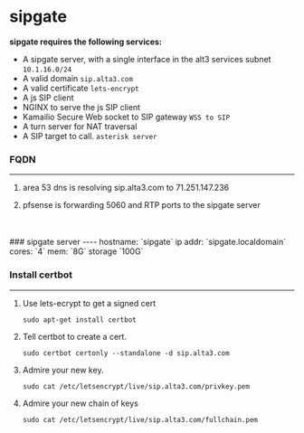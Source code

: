 # sipgate

**sipgate requires the following services:**

- A sipgate server, with a single interface in the alt3 services subnet `10.1.16.0/24`
- A valid domain `sip.alta3.com`
- A valid certificate `lets-encrypt`
- A js SIP client
- NGINX to serve the js SIP client
- Kamailio Secure Web socket to SIP gateway `WSS to SIP`
- A turn server for NAT traversal
- A SIP target to call. `asterisk server`

### FQDN
----
1. area 53 dns is resolving sip.alta3.com to 71.251.147.236

0. pfsense is forwarding 5060 and RTP ports to the sipgate server
<br>
<br>
### sipgate server
----
hostname: `sipgate`  
ip addr: `sipgate.localdomain`  
cores: `4`  
mem: `8G`  
storage `100G`  


### Install certbot
------
1. Use lets-ecrypt to get a signed cert

    `sudo apt-get install certbot`

0. Tell certbot to create a cert.

    `sudo certbot certonly --standalone -d sip.alta3.com`

0. Admire your new key.

    `sudo cat /etc/letsencrypt/live/sip.alta3.com/privkey.pem`

0. Admire your new chain of keys

    `sudo cat /etc/letsencrypt/live/sip.alta3.com/fullchain.pem`
